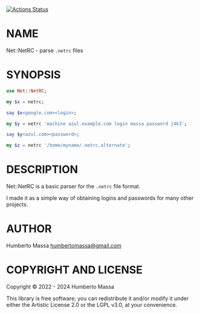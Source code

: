 [![Actions Status](https://github.com/massa/Net-NetRC/actions/workflows/test.yml/badge.svg)](https://github.com/massa/Net-NetRC/actions)

NAME
====

Net::NetRC - parse `.netrc` files

SYNOPSIS
========

```raku
use Net::NetRC;

my $x = netrc;

say $x<google.com><login>;

my $y = netrc 'machine azul.example.com login massa password j4k3';

say $y<azul.com><password>;

my $z = netrc '/home/myname/.netrc.alternate';
```

DESCRIPTION
===========

Net::NetRC is a basic parser for the `.netrc` file format.

I made it as a simple way of obtaining logins and passwords for many other projects.

AUTHOR
======

Humberto Massa <humbertomassa@gmail.com>

COPYRIGHT AND LICENSE
=====================

Copyright © 2022 - 2024 Humberto Massa

This library is free software; you can redistribute it and/or modify it under either the Artistic License 2.0 or the LGPL v3.0, at your convenience.

